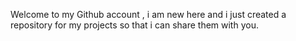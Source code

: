 Welcome to my Github account , i am new here and i just created a repository for my projects so that i can share them with you.
